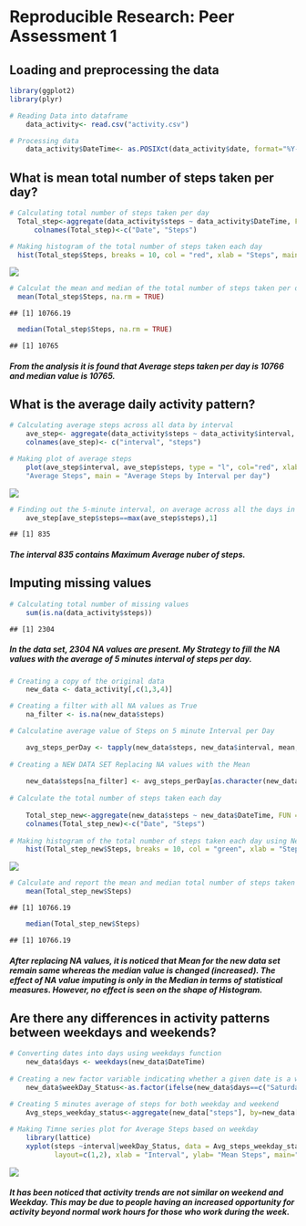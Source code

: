 # Reproducible Research: Peer Assessment 1


## Loading and preprocessing the data


```r
library(ggplot2)
library(plyr)
```




```r
# Reading Data into dataframe
    data_activity<- read.csv("activity.csv")

# Processing data
    data_activity$DateTime<- as.POSIXct(data_activity$date, format="%Y-%m-%d")
```


## What is mean total number of steps taken per day?


```r
# Calculating total number of steps taken per day
  Total_step<-aggregate(data_activity$steps ~ data_activity$DateTime, FUN = sum)
      colnames(Total_step)<-c("Date", "Steps")

# Making histogram of the total number of steps taken each day
  hist(Total_step$Steps, breaks = 10, col = "red", xlab = "Steps", main = "Total Steps per Day", ylab = "Frequency")
```

![](RepData_PeerAssessment1/figure/unnamed-chunk-3-1.png)

```r
# Calculat the mean and median of the total number of steps taken per day  
  mean(Total_step$Steps, na.rm = TRUE)
```

```
## [1] 10766.19
```

```r
  median(Total_step$Steps, na.rm = TRUE)
```

```
## [1] 10765
```
##### From the analysis it is found that Average steps taken per day is 10766 and median value is 10765.

## What is the average daily activity pattern?


```r
# Calculating average steps across all data by interval
    ave_step<- aggregate(data_activity$steps ~ data_activity$interval, FUN = mean, na.rm=TRUE)
    colnames(ave_step)<- c("interval", "steps")

# Making plot of average steps
    plot(ave_step$interval, ave_step$steps, type = "l", col="red", xlab = "Interval", ylab = 
    "Average Steps", main = "Average Steps by Interval per day")
```

![](RepData_PeerAssessment1/figure/unnamed-chunk-4-1.png)

```r
# Finding out the 5-minute interval, on average across all the days in the dataset, contains the maximum number of steps
    ave_step[ave_step$steps==max(ave_step$steps),1]
```

```
## [1] 835
```

##### The interval 835 contains Maximum Average nuber of steps.


## Imputing missing values

```r
# Calculating total number of missing values
    sum(is.na(data_activity$steps))
```

```
## [1] 2304
```

##### In the data set, 2304 NA values are present.  My Strategy to fill the NA values with the average of 5 minutes interval of steps per day.


```r
# Creating a copy of the original data
    new_data <- data_activity[,c(1,3,4)]

# Creating a filter with all NA values as True    
    na_filter <- is.na(new_data$steps)

# Calculatine average value of Steps on 5 minute Interval per Day    

    avg_steps_perDay <- tapply(new_data$steps, new_data$interval, mean, na.rm=TRUE, simplify=TRUE)
    
# Creating a NEW DATA SET Replacing NA values with the Mean    
    
    new_data$steps[na_filter] <- avg_steps_perDay[as.character(new_data$interval[na_filter])]
    
# Calculate the total number of steps taken each day
    
    Total_step_new<-aggregate(new_data$steps ~ new_data$DateTime, FUN = sum)
    colnames(Total_step_new)<-c("Date", "Steps")
    
# Making histogram of the total number of steps taken each day using New data
    hist(Total_step_new$Steps, breaks = 10, col = "green", xlab = "Steps", main = "Total Steps per Day", ylab = "Frequency")
```

![](PA1_template_files/figure/unnamed-chunk-6-1.png)

```r
# Calculate and report the mean and median total number of steps taken per day
    mean(Total_step_new$Steps)
```

```
## [1] 10766.19
```

```r
    median(Total_step_new$Steps)
```

```
## [1] 10766.19
```
##### After replacing NA values, it is noticed that Mean for the new data set remain same whereas the median value is changed (increased).  The effect of NA value imputing is only in the Median in terms of statistical measures. However, no effect is seen on the shape of Histogram.

## Are there any differences in activity patterns between weekdays and weekends?


```r
# Converting dates into days using weekdays function
    new_data$days <- weekdays(new_data$DateTime)
    
# Creating a new factor variable indicating whether a given date is a weekday or weekend day.
    new_data$weekDay_Status<-as.factor(ifelse(new_data$days==c("Saturday", "Sunday"), "weekend", "weekday"))

# Creating 5 minutes average of steps for both weekday and weekend
    Avg_steps_weekday_status<-aggregate(new_data["steps"], by=new_data[c("interval","weekDay_Status")], FUN = mean)
   
# Making Timne series plot for Average Steps based on weekday
    library(lattice)
    xyplot(steps ~interval|weekDay_Status, data = Avg_steps_weekday_status, type="l", 
           layout=c(1,2), xlab = "Interval", ylab= "Mean Steps", main="Comparison of Activities on Weekday/Weekend")
```

![](PA1_template_files/figure/unnamed-chunk-7-1.png)

##### It has been noticed that activity trends are not similar on weekend and Weekday. This may be due to people having an increased opportunity for activity beyond normal work hours for those who work during the week.
